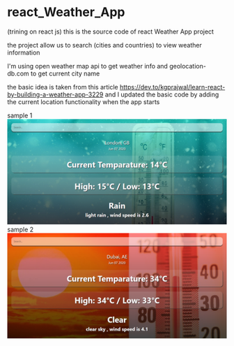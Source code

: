 # react_Weather_App
(trining on react js) this is the source code of react Weather App project

the project allow us to search (cities and countries) to view weather information

I'm using open weather map api to get weather info and geolocation-db.com to get current city name

the basic idea is taken from this article https://dev.to/kgprajwal/learn-react-by-building-a-weather-app-3229 and I updated the basic code by adding the current location functionality when the app starts



sample 1
![](test1.png)
sample 2
![](test2.png)


